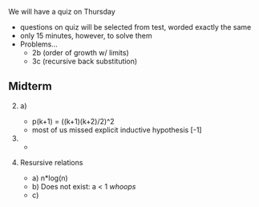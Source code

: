 
We will have a quiz on Thursday
- questions on quiz will be selected from test, worded exactly the same
- only 15 minutes, however, to solve them
- Problems...
  - 2b (order of growth w/ limits)
  - 3c (recursive back substitution)


## Midterm

2. a)
   - p(k+1) = ((k+1)(k+2)/2)^2
   - most of us missed explicit inductive hypothesis [-1]  
2. 
   - 

3. Resursive relations
   - a) n*log(n)
   - b) Does not exist: a < 1 *whoops*
   - c) 